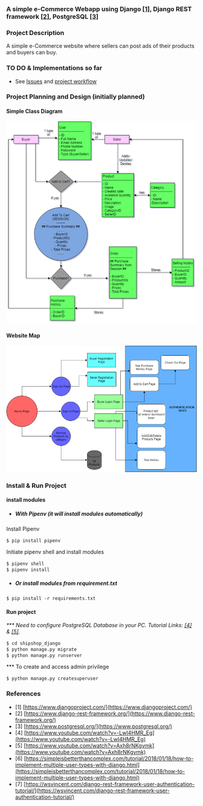 ### A simple e-Commerce Webapp using Django [[1]](https://www.djangoproject.com/), Django REST framework [[2]](https://www.django-rest-framework.org/), PostgreSQL [[3]](https://www.postgresql.org/)

### Project Description
A simple e-Commerce website where sellers can post ads of their products and buyers can buy.

### TO DO & Implementations so far
- See [Issues](https://github.com/MuizZer07/ship-shop/issues) and [project workflow](https://github.com/MuizZer07/ship-shop/projects/1)

### Project Planning and Design (initially planned)
#### Simple Class Diagram

![Class Diagram](https://github.com/MuizZer07/ship-shop/blob/master/ShipShopDiagram.png "Class Diagram")

#### Website Map
![Website Map](https://github.com/MuizZer07/ship-shop/blob/master/WebsiteMap.png "Website Map")

### Install & Run Project
#### install modules
- ##### With Pipenv (it will install modules automatically)
Install Pipenv
```
$ pip install pipenv
```
Initiate pipenv shell and install modules
```
$ pipenv shell
$ pipenv install
```

- ##### Or install modules from requirement.txt
```
$ pip install -r requirements.txt
```

#### Run project
_*** Need to configure PostgreSQL Database in your PC. Tutorial Links: [[4]](https://www.youtube.com/watch?v=-LwI4HMR_Eg) & [[5]](https://www.youtube.com/watch?v=Axh8rNKgvmk)._

```
$ cd shipshop_django
$ python manage.py migrate
$ python manage.py runserver
```

*** To create and access admin privilege
```
$ python manage.py createsuperuser
```

### References
- [1] [https://www.djangoproject.com/](https://www.djangoproject.com/)
- [2] [https://www.django-rest-framework.org/](https://www.django-rest-framework.org/)
- [3] [https://www.postgresql.org/](https://www.postgresql.org/)
- [4] [https://www.youtube.com/watch?v=-LwI4HMR_Eg](https://www.youtube.com/watch?v=-LwI4HMR_Eg)
- [5] [https://www.youtube.com/watch?v=Axh8rNKgvmk](https://www.youtube.com/watch?v=Axh8rNKgvmk)
- [6] [https://simpleisbetterthancomplex.com/tutorial/2018/01/18/how-to-implement-multiple-user-types-with-django.html](https://simpleisbetterthancomplex.com/tutorial/2018/01/18/how-to-implement-multiple-user-types-with-django.html)
- [7] [https://wsvincent.com/django-rest-framework-user-authentication-tutorial/](https://wsvincent.com/django-rest-framework-user-authentication-tutorial/)
